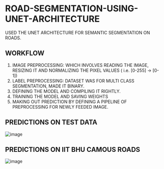 # ROAD-SEGMENTATION-USING-UNET-ARCHITECTURE
USED THE UNET ARCHITECTURE FOR SEMANTIC SEGMENTATION ON  ROADS.</p>
## WORKFLOW
1. IMAGE PREPROCESSING: WHICH INVOLVES READING THE IMAGE, RESIZING IT AND NORMALIZING THE PIXEL VALUES ( i.e. [0-255] -> [0-1])
2. LABEL PREPROCESSING: DATASET WAS FOR MULTI CLASS SEGMENTATION, MADE IT BINARY.
3. DEFINING THE MODEL AND COMPILING IT RIGHTLY.
4. TRAINING THE MODEL AND SAVING WEIGHTS
5. MAKING OUT PREDICTION BY DEFINING A PIPELINE OF PREPROCESSING FOR NEWLY FEEDED IMAGE.
## PREDICTIONS ON TEST DATA
![image](https://user-images.githubusercontent.com/118126264/217278424-d3b9836f-e249-4410-a048-f23b2ed61e09.png)

## PREDICTIONS ON IIT BHU CAMOUS ROADS
![image](https://user-images.githubusercontent.com/118126264/217278568-c0fb9ee7-1a9b-44fb-8422-2db126ab7ba1.png)

